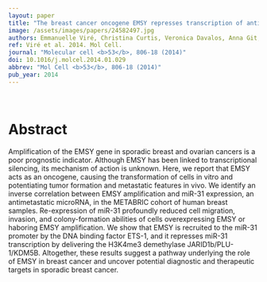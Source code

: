 ```yaml
---
layout: paper
title: "The breast cancer oncogene EMSY represses transcription of antimetastatic microRNA miR-31."
image: /assets/images/papers/24582497.jpg
authors: Emmanuelle Viré, Christina Curtis, Veronica Davalos, Anna Git, Samuel Robson, Alberto Villanueva, August Vidal, Isaia Barbieri, Samuel Aparicio, Manel Esteller, Carlos Caldas, Tony Kouzarides
ref: Viré et al. 2014. Mol Cell.
journal: "Molecular cell <b>53</b>, 806-18 (2014)"
doi: 10.1016/j.molcel.2014.01.029
abbrev: "Mol Cell <b>53</b>, 806-18 (2014)"
pub_year: 2014
---
```


<br />
<div data-badge-popover="right" data-badge-type="donut" data-pmid="24582497" data-hide-no-mentions="true" class="altmetric-embed"></div>

# Abstract

Amplification of the EMSY gene in sporadic breast and ovarian cancers is a poor prognostic indicator. Although EMSY has been linked to transcriptional silencing, its mechanism of action is unknown. Here, we report that EMSY acts as an oncogene, causing the transformation of cells in vitro and potentiating tumor formation and metastatic features in vivo. We identify an inverse correlation between EMSY amplification and miR-31 expression, an antimetastatic microRNA, in the METABRIC cohort of human breast samples. Re-expression of miR-31 profoundly reduced cell migration, invasion, and colony-formation abilities of cells overexpressing EMSY or haboring EMSY amplification. We show that EMSY is recruited to the miR-31 promoter by the DNA binding factor ETS-1, and it represses miR-31 transcription by delivering the H3K4me3 demethylase JARID1b/PLU-1/KDM5B. Altogether, these results suggest a pathway underlying the role of EMSY in breast cancer and uncover potential diagnostic and therapeutic targets in sporadic breast cancer.

